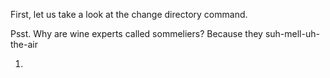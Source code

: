First, let us take a look at the change directory command.

Psst. Why are wine experts called sommeliers? Because they suh-mell-uh-the-air

1. 
